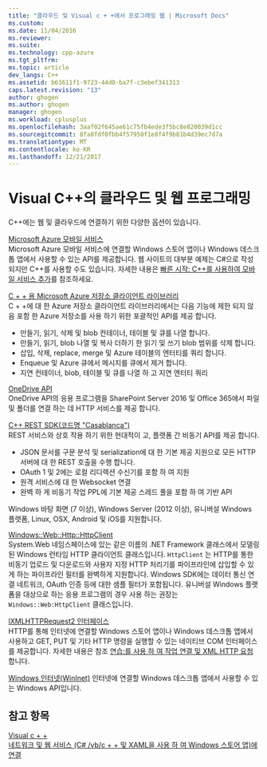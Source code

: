 ```yaml
---
title: "클라우드 및 Visual c + +에서 프로그래밍 웹 | Microsoft Docs"
ms.custom: 
ms.date: 11/04/2016
ms.reviewer: 
ms.suite: 
ms.technology: cpp-azure
ms.tgt_pltfrm: 
ms.topic: article
dev_langs: C++
ms.assetid: b63611f1-9723-44d0-ba7f-c3ebef341313
caps.latest.revision: "13"
author: ghogen
ms.author: ghogen
manager: ghogen
ms.workload: cplusplus
ms.openlocfilehash: 3aaf02f645ae61c75fb4ede3f5bc8e820039d1cc
ms.sourcegitcommit: 8fa8fdf0fbb4f57950f1e8f4f9b81b4d39ec7d7a
ms.translationtype: MT
ms.contentlocale: ko-KR
ms.lasthandoff: 12/21/2017
---
```

# <a name="cloud-and-web-programming-in-visual-c"></a>Visual C++의 클라우드 및 웹 프로그래밍
C++에는 웹 및 클라우드에 연결하기 위한 다양한 옵션이 있습니다.  
  
 [Microsoft Azure 모바일 서비스](http://www.windowsazure.com/develop/mobile/)  
 Microsoft Azure 모바일 서비스에 연결할 Windows 스토어 앱이나 Windows 데스크톱 앱에서 사용할 수 있는 API를 제공합니다. 웹 사이트의 대부분 예제는 C#으로 작성되지만 C++를 사용할 수도 있습니다. 자세한 내용은 [빠른 시작: C++를 사용하여 모바일 서비스 추가](http://msdn.microsoft.com/library/windows/apps/dn263181.aspx)를 참조하세요.  

 [C + + 용 Microsoft Azure 저장소 클라이언트 라이브러리](https://blogs.msdn.microsoft.com/windowsazurestorage/2015/04/29/microsoft-azure-storage-client-library-for-c-v1-0-0-general-availability/)  
 C + +에 대 한 Azure 저장소 클라이언트 라이브러리에서는 다음 기능에 제한 되지 않음 포함 한 Azure 저장소를 사용 하기 위한 포괄적인 API를 제공 합니다.

- 만들기, 읽기, 삭제 및 blob 컨테이너, 테이블 및 큐를 나열 합니다.
- 만들기, 읽기, blob 나열 및 복사 더하기 한 읽기 및 쓰기 blob 범위를 삭제 합니다.
- 삽입, 삭제, replace, merge 및 Azure 테이블의 엔터티를 쿼리 합니다.
- Enqueue 및 Azure 큐에서 메시지를 큐에서 제거 합니다.
- 지연 컨테이너, blob, 테이블 및 큐를 나열 하 고 지연 엔터티 쿼리

[OneDrive API](https://dev.onedrive.com/README.htm)  
 OneDrive API의 응용 프로그램을 SharePoint Server 2016 및 Office 365에서 파일 및 폴더를 연결 하는 데 HTTP 서비스를 제공 합니다.

[C++ REST SDK(코드명 "Casablanca")](https://github.com/Microsoft/cpprestsdk)  
REST 서비스와 상호 작용 하기 위한 현대적이 고, 플랫폼 간 비동기 API를 제공 합니다.

-   JSON 문서를 구문 분석 및 serialization에 대 한 기본 제공 지원으로 모든 HTTP 서버에 대 한 REST 호출을 수행 합니다.
-   OAuth 1 및 2에는 로컬 리디렉션 수신기를 포함 하 여 지원
-   원격 서비스에 대 한 Websocket 연결
-   완벽 하 게 비동기 작업 PPL에 기본 제공 스레드 풀을 포함 하 여 기반 API

Windows 바탕 화면 (7 이상), Windows Server (2012 이상), 유니버설 Windows 플랫폼, Linux, OSX, Android 및 iOS를 지원합니다. 
  
[Windows::Web::Http::HttpClient](https://msdn.microsoft.com/en-us/library/windows/apps/windows.web.http.httpclient.aspx)  
 System.Web 네임스페이스에 있는 같은 이름의 .NET Framework 클래스에서 모델링된 Windows 런타임 HTTP 클라이언트 클래스입니다. `HttpClient` 는 HTTP를 통한 비동기 업로드 및 다운로드와 사용자 지정 HTTP 처리기를 파이프라인에 삽입할 수 있게 하는 파이프라인 필터를 완벽하게 지원합니다. Windows SDK에는 데이터 통신 연결 네트워크, OAuth 인증 등에 대한 샘플 필터가 포함됩니다. 유니버설 Windows 플랫폼을 대상으로 하는 응용 프로그램의 경우 사용 하는 권장는 `Windows::Web:HttpClient` 클래스입니다. 
  
[IXMLHTTPRequest2 인터페이스](http://msdn.microsoft.com/library/windows/apps/hh831151.aspx)  
 HTTP를 통해 인터넷에 연결할 Windows 스토어 앱이나 Windows 데스크톱 앱에서 사용하고 GET, PUT 및 기타 HTTP 명령을 실행할 수 있는 네이티브 COM 인터페이스를 제공합니다. 자세한 내용은 참조 [연습:를 사용 하 여 작업 연결 및 XML HTTP 요청](../parallel/concrt/walkthrough-connecting-using-tasks-and-xml-http-requests.md)합니다.  
  
[Windows 인터넷(WinInet)](http://msdn.microsoft.com/library/windows/desktop/aa385331\(v=vs.85\).aspx)  
 인터넷에 연결할 Windows 데스크톱 앱에서 사용할 수 있는 Windows API입니다.  
  
## <a name="see-also"></a>참고 항목  
 [Visual c + +](../visual-cpp-in-visual-studio.md)   
 [네트워크 및 웹 서비스 (C# /vb/c + + 및 XAML을 사용 하 여 Windows 스토어 앱)에 연결](http://msdn.microsoft.com/library/windows/apps/br229573.aspx)